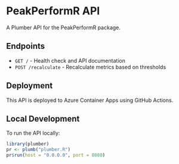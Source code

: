 # PeakPerformR API

A Plumber API for the PeakPerformR package.

## Endpoints

- `GET /` - Health check and API documentation
- `POST /recalculate` - Recalculate metrics based on thresholds

## Deployment

This API is deployed to Azure Container Apps using GitHub Actions.

## Local Development

To run the API locally:

```r
library(plumber)
pr <- plumb("plumber.R")
pr$run(host = "0.0.0.0", port = 8080)
```
